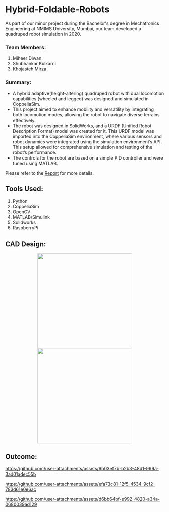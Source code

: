 # Hybrid-Foldable-Robots

As part of our minor project during the Bachelor's degree in Mechatronics Engineering at NMIMS University, Mumbai, our team developed a quadruped robot simulation in 2020. 



### Team Members:
1. Miheer Diwan
2. Shubhankar Kulkarni
3. Khojasteh Mirza

### Summary:
- A hybrid adaptive(height-altering) quadruped robot with dual locomotion capabilities (wheeled and legged) was designed and simulated in CoppeliaSim. 
- This project aimed to enhance mobility and versatility by integrating both locomotion modes, allowing the robot to navigate diverse terrains effectively. 
- The robot was designed in SolidWorks, and a URDF (Unified Robot Description Format) model was created for it. This URDF model was imported into the CoppeliaSim environment, where various sensors and robot dynamics were integrated using the simulation environment’s API. This setup allowed for comprehensive simulation and testing of the robot’s performance.
- The controls for the robot are based on a simple PID controller and were tuned using MATLAB.

 Please refer to the [Report](Report.pdf) for more details.



## Tools Used:
1. Python
2. CoppeliaSim
3. OpenCV
4. MATLAB/Simulink
5. Solidworks
6. RaspberryPi
   

## CAD Design:
<p align="center">
  <img src="https://github.com/user-attachments/assets/a62aace6-de75-49bd-804e-b484a971ae47" width="300" />
  <img src="https://github.com/user-attachments/assets/41eb1224-e317-4c7e-b9fa-efcc877a7ab5" width="300" />
</p>


## Outcome:


https://github.com/user-attachments/assets/9b03ef7b-b2b3-48d1-999a-3ad01adec55b


https://github.com/user-attachments/assets/efa73c81-12f5-4534-9cf2-783d61e0e6ac



https://github.com/user-attachments/assets/d6bb64bf-e992-4820-a34a-0680039ad129




